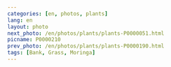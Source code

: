 ```yaml
---
categories: [en, photos, plants]
lang: en
layout: photo
next_photo: /en/photos/plants/plants-P0000051.html
picname: P0000210
prev_photo: /en/photos/plants/plants-P0000190.html
tags: [Bank, Grass, Moringa]
---
```

